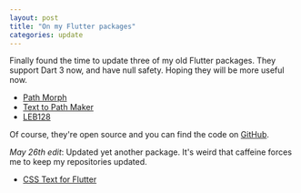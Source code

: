 ```yaml
---
layout: post
title: "On my Flutter packages"
categories: update
---
```

Finally found the time to update three of my old Flutter packages. They support Dart 3 now, and have null safety. Hoping they will be more useful now.

- [Path Morph](https://pub.dev/packages/path_morph)
- [Text to Path Maker](https://pub.dev/packages/text_to_path_maker)
- [LEB128](https://pub.dev/packages/leb128)

Of course, they're open source and you can find the code on [GitHub](https://github.com/hathibelagal-dev).

*May 26th edit*:
Updated yet another package. It's weird that caffeine forces me to keep my repositories updated.

- [CSS Text for Flutter](https://pub.dev/packages/css_text)
